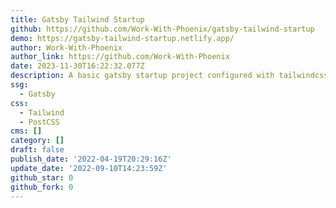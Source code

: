 ```yaml
---
title: Gatsby Tailwind Startup
github: https://github.com/Work-With-Phoenix/gatsby-tailwind-startup
demo: https://gatsby-tailwind-startup.netlify.app/
author: Work-With-Phoenix
author_link: https://github.com/Work-With-Phoenix
date: 2023-11-30T16:22:32.077Z
description: A basic gatsby startup project configured with tailwindcss
ssg:
  - Gatsby
css:
  - Tailwind
  - PostCSS
cms: []
category: []
draft: false
publish_date: '2022-04-19T20:29:16Z'
update_date: '2022-09-10T14:23:59Z'
github_star: 0
github_fork: 0
---
```

